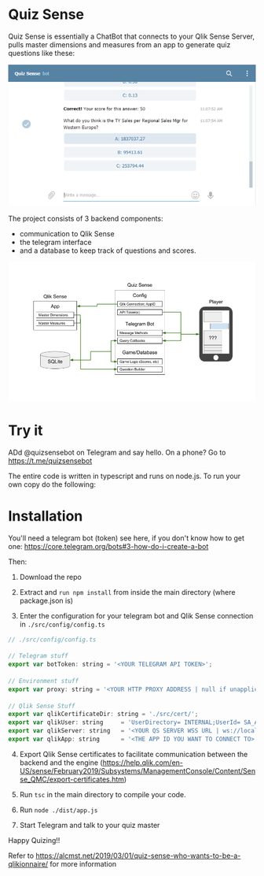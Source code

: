 # Quiz Sense

Quiz Sense is essentially a ChatBot that connects to your Qlik Sense Server, pulls master dimensions and measures from an app to generate quiz questions like these:

![Quiz Sense Image](./resources/2019-03-01-12_25_58-Window.png)

The project consists of 3 backend components: 
* communication to Qlik Sense
* the telegram interface 
* and a database to keep track of questions and scores.

![Quiz Sense Image](./resources/Quiz-Sense-Architecture.png)

# Try it

ADd @quizsensebot on Telegram and say hello. On a phone? Go to https://t.me/quizsensebot

The entire code is written in typescript and runs on node.js. To run your own copy do the following:

# Installation

You'll need a telegram bot (token) see here, if you don't know how to get one: https://core.telegram.org/bots#3-how-do-i-create-a-bot

Then:

1) Download the repo

2) Extract and `run npm install` from inside the main directory (where package.json is)

3) Enter the configuration for your telegram bot and Qlik Sense connection in `./src/config/config.ts`

```javascript
// ./src/config/config.ts

// Telegram stuff
export var botToken: string = '<YOUR TELEGRAM API TOKEN>';

// Environment stuff
export var proxy: string = '<YOUR HTTP PROXY ADDRESS | null if unapplicable>';

// Qlik Sense Stuff
export var qlikCertificateDir: string = './src/cert/';
export var qlikUser: string     = 'UserDirectory= INTERNAL;UserId= SA_API';
export var qlikServer: string   = '<YOUR QS SERVER WSS URL | ws://localhost:9076/app/engineData for QS Desktop>';
export var qlikApp: string      = '<THE APP ID YOU WANT TO CONNECT TO>';
```

4) Export Qlik Sense certificates to facilitate communication between the backend and the engine (https://help.qlik.com/en-US/sense/February2019/Subsystems/ManagementConsole/Content/Sense_QMC/export-certificates.htm)

5) Run `tsc` in the main directory to compile your code.

6) Run `node ./dist/app.js`

7) Start Telegram and talk to your quiz master

Happy Quizing!!

Refer to https://alcmst.net/2019/03/01/quiz-sense-who-wants-to-be-a-qlikionnaire/ for more information
